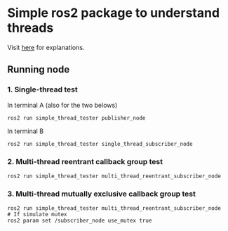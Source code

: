 # Simple ros2 package to understand threads

Visit [here](https://motion-boseong.vercel.app/post8) for explanations.

## Running node

### 1. Single-thread test  
In terminal A (also for the two belows)

```
ros2 run simple_thread_tester publisher_node
```

In terminal B

```
ros2 run simple_thread_tester single_thread_subscriber_node
```
### 2. Multi-thread reentrant callback group test 

```
ros2 run simple_thread_tester multi_thread_reentrant_subscriber_node
```

### 3. Multi-thread mutually exclusive callback group test

```
ros2 run simple_thread_tester multi_thread_reentrant_subscriber_node
# If simulate mutex 
ros2 param set /subscriber_node use_mutex true
```

